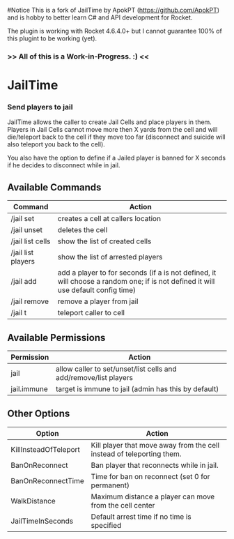 #Notice 
This is a fork of JailTime by ApokPT (https://github.com/ApokPT) and is hobby to better learn C# and API development for Rocket.

The plugin is working with Rocket 4.6.4.0+ but I cannot guarantee 100% of this plugint to be working (yet).

### >> All of this is a Work-in-Progress. :) <<

# JailTime
### Send players to jail

JailTime allows the caller to create Jail Cells and place players in them. Players in Jail Cells cannot move more then X yards from the cell and will die/teleport back to the cell if they move too far (disconnect and suicide will also teleport you back to the cell).

You also have the option to define if a Jailed player is banned for X seconds if he decides to disconnect while in jail.

## Available Commands
Command | Action
------- | -------
/jail set <cell>				 | creates a cell at callers location
/jail unset <cell>				 | deletes the cell
/jail list cells				 | show the list of created cells
/jail list players				 | show the list of arrested players
/jail add <player> <time> <cell> | add a player to <cell> for <time> seconds (if a <cell> is not defined, it will choose a random one; if <time> is not defined it will use default config time)
/jail remove <player>			 | remove a player from jail
/jail t <cell>				     | teleport caller to cell

## Available Permissions
Permission | Action
------- | -------
<Command>jail</Command>			| allow caller to set/unset/list cells and add/remove/list players
<Command>jail.immune</Command>	| target is immune to jail (admin has this by default)

## Other Options
Option | Action
------- | -------
KillInsteadOfTeleport			| Kill player that move away from the cell instead of teleporting them.
BanOnReconnect					| Ban player that reconnects while in jail.
BanOnReconnectTime				| Time for ban on reconnect (set 0 for permanent)
WalkDistance					| Maximum distance a player can move from the cell center
JailTimeInSeconds 				| Default arrest time if no time is specified